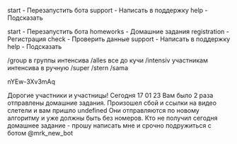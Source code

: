 

start - Перезапустить бота
support - Написать в поддержку
help  - Подсказать


start - Перезапустить бота
homeworks - Домашние задания
registration - Регистрация
check - Проверить данные
support - Написать в поддержку
help  - Подсказать

/group в группы интенсива 
/alles все до кучи
/intensiv участникам интенсива  в ручную 
/super
/stern
/sama


nYEw-3Xv3mAq

Дорогие участники и участницы! 
Сегодня 17 01 23  Вам было 2 раза отправлены домашние задания. 
Произошел сбой и ссылки на видео слетели и вам пришло undefined 
Они отправляются по новому алгоритму и уже должны быть без номеров.
Кто не получил сегодня домашнее задание - прошу написать мне и срочно подружиться с ботом @mrk_new_bot 